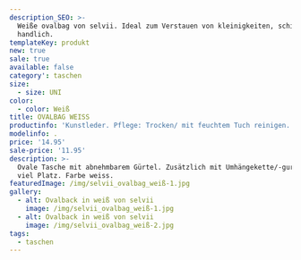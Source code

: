 ```yaml
---
description_SEO: >-
  Weiße ovalbag von selvii. Ideal zum Verstauen von kleinigkeiten, schick und
  handlich.
templateKey: produkt
new: true
sale: true
available: false
category': taschen
size:
  - size: UNI
color:
  - color: Weiß
title: OVALBAG WEISS
productinfo: 'Kunstleder. Pflege: Trocken/ mit feuchtem Tuch reinigen.'
modelinfo: .
price: '14.95'
sale-price: '11.95'
description: >-
  Ovale Tasche mit abnehmbarem Gürtel. Zusätzlich mit Umhängekette/-gurt. Bietet
  viel Platz. Farbe weiss.
featuredImage: /img/selvii_ovalbag_weiß-1.jpg
gallery:
  - alt: Ovalback in weiß von selvii
    image: /img/selvii_ovalbag_weiß-1.jpg
  - alt: Ovalback in weiß von selvii
    image: /img/selvii_ovalbag_weiß-2.jpg
tags:
  - taschen
---
```


